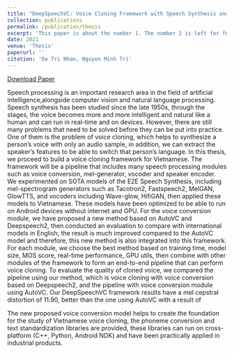 ```yaml
---
title: "DeepSpeechVC: Voice Cloning Framework with Speech Synthesis and Voice Conversion - Experiment with Speech2Speech techniques to make voice conversion from a small sample of the target speakers"
collection: publications
permalink: /publication/thesis
excerpt: 'This paper is about the number 1. The number 2 is left for future work.'
date: 2021
venue: 'Thesis'
paperurl: ''
citation: 'Do Tri Nhan, Nguyen Minh Tri'
---
```


[Download Paper](https://github.com/v-nhandt21/v-nhandt21.github.io/tree/master/files/Thesis.pdf)

Speech processing is an important research area in the field of artificial intelligence,alongside computer vision and natural language processing. Speech synthesis has been studied since the late 1950s, through the stages, the voice becomes more and more intelligent and natural like a human and can run in real-time and on devices. However, there are still many problems that need to be solved before they can be put into practice. One of them is the problem of voice cloning, which helps to synthesize a person’s voice with only an audio sample, in addition, we can extract the speaker’s features to be able to switch that person’s language. In this thesis, we proceed to build a voice cloning framework for Vietnamese. The framework will be a pipeline that includes many speech processing modules such as voice conversion, mel-generator, vocoder and speaker encoder. We experimented on SOTA models of the E2E Speech Synthesis, including mel-spectrogram generators such as Tacotron2, Fastspeech2, MelGAN, GlowTTS, and vocoders including Wave-glow, HifiGAN, then applied these models to Vietnamese. These models have been optimized to be able to run on Android devices without internet and GPU. For the voice conversion module, we have proposed a new method based on AutoVC and Deepspeech2, then conducted an evaluation to compare with international models in English, the result is much improved compared to the AutoVC model and therefore, this new method is also integrated into this framework. For each module, we choose the best method based on training time, model size, MOS score, real-time performance, GPU utils, then combine with other modules of the framework to form an end-to-end pipeline that can perform voice cloning. To evaluate the quality of cloned voice, we compared the pipeline using our method, which is voice cloning with voice conversion based on Deepspeech2, and the pipeline with voice conversion module using AutoVC. Our DeepSpeechVC framework results have a mel cepstral distortion of 11.90, better than the one using AutoVC with a result of

The new proposed voice conversion model helps to create the foundation for the study of Vietnamese voice cloning, the phoneme conversion and text standardization libraries are provided, these libraries can run on cross-platform (C++, Python, Android NDK) and have been practically applied in industrial products.

